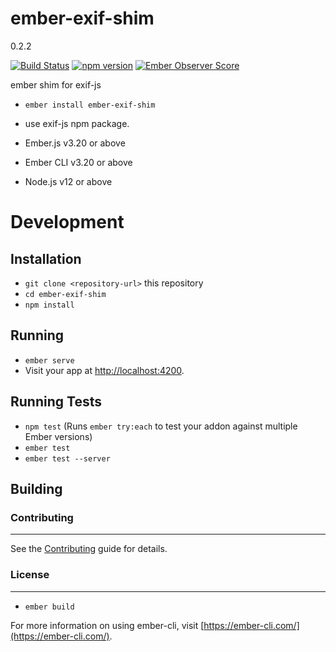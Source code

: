 # ember-exif-shim

0.2.2

[![Build Status](https://travis-ci.org/systembugtj/ember-exif-shim.svg?branch=master)](https://travis-ci.org/systembugtj/ember-exif-shim)
[![npm version](https://badge.fury.io/js/ember-exif-shim.svg)](https://badge.fury.io/js/ember-exif-shim)
[![Ember Observer Score](https://emberobserver.com/badges/ember-exif-shim.svg)](https://emberobserver.com/addons/ember-exif-shim)

ember shim for exif-js

* `ember install ember-exif-shim`


* use exif-js npm package.
* Ember.js v3.20 or above
* Ember CLI v3.20 or above
* Node.js v12 or above

# Development

## Installation

* `git clone <repository-url>` this repository
* `cd ember-exif-shim`
* `npm install`

## Running

* `ember serve`
* Visit your app at [http://localhost:4200](http://localhost:4200).

## Running Tests

* `npm test` (Runs `ember try:each` to test your addon against multiple Ember versions)
* `ember test`
* `ember test --server`

## Building
### Contributing
------------------------------------------------------------------------------

See the [Contributing](CONTRIBUTING.md) guide for details.


### License
------------------------------------------------------------------------------

* `ember build`

For more information on using ember-cli, visit [https://ember-cli.com/](https://ember-cli.com/).
